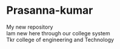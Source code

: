 # Prasanna-kumar
My new repository<br>
Iam new here through our college system <br>
Tkr college of engineering and Technology
